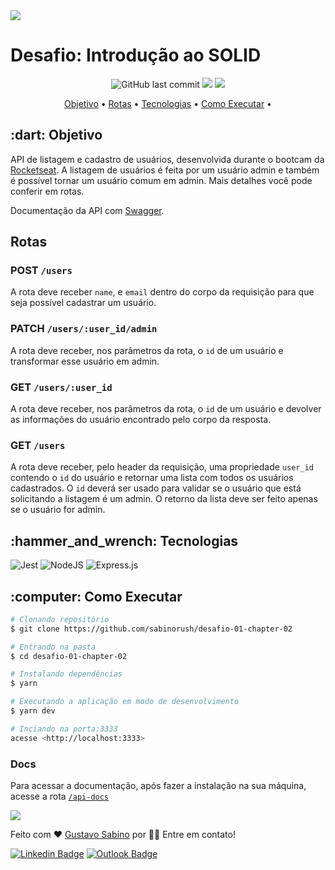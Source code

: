 <img align="center" src="https://i.imgur.com/XvHlmLg.jpg">

# Desafio: Introdução ao SOLID

<p align="center">
<img alt="GitHub last commit" src="https://img.shields.io/github/last-commit/sabinorush/desafio-01-chapter-02">
<img src="https://img.shields.io/static/v1?label=Node.js&message=v14.16.1&color=brigthgreen&?style=flat&logo=Node.js">
<img src="https://img.shields.io/static/v1?label=yarn&message=v1.22.10&color=blue&?style=flat&logo=yarn">
</p>


<p align="center">
 <a href="#objetivo">Objetivo</a> •
 <a href="#rotas">Rotas</a> •
 <a href="#tecnologias">Tecnologias</a> •
 <a href="#como_executar">Como Executar</a> • 
</p>

<h2 id="objetivo">:dart: Objetivo</h2>

API de listagem e cadastro de usuários, desenvolvida durante o bootcam da [Rocketseat](https://rocketseat.com.br). A listagem de usuários é feita por um usuário admin e também é possível tornar um usuário comum em admin. Mais detalhes você pode conferir em rotas.

 Documentação da API com [Swagger](swagger.io/).

## Rotas

### POST `/users`

A rota deve receber `name`, e `email` dentro do corpo da requisição para que seja possível cadastrar um usuário.

### PATCH `/users/:user_id/admin`

A rota deve receber, nos parâmetros da rota, o `id` de um usuário e transformar esse usuário em admin.

### GET `/users/:user_id`

A rota deve receber, nos parâmetros da rota, o `id` de um usuário e devolver as informações do usuário encontrado pelo corpo da resposta.

### GET `/users`

A rota deve receber, pelo header da requisição, uma propriedade `user_id` contendo o `id` do usuário e retornar uma lista com todos os usuários cadastrados. O `id` deverá ser usado para validar se o usuário que está solicitando a listagem é um admin. O retorno da lista deve ser feito apenas se o usuário for admin.


<h2 id="tecnologias">:hammer_and_wrench: Tecnologias</h2>

![Jest](https://img.shields.io/badge/-jest-%23C21325?style=for-the-badge&logo=jest&logoColor=white)
![NodeJS](https://img.shields.io/badge/node.js-%2343853D.svg?style=for-the-badge&logo=node.js&logoColor=white)
![Express.js](https://img.shields.io/badge/express.js-%23404d59.svg?style=for-the-badge&logo=express&logoColor=%2361DAFB)

<h2 id="como_executar">:computer: Como Executar</h2>

```bash
# Clonando repositório
$ git clone https://github.com/sabinorush/desafio-01-chapter-02

# Entrando na pasta
$ cd desafio-01-chapter-02

# Instalando dependências
$ yarn

# Executando a aplicação em modo de desenvolvimento
$ yarn dev

# Inciando na porta:3333
acesse <http://localhost:3333>
```
### Docs

Para acessar a documentação, após fazer a instalação na sua máquina, acesse a rota [`/api-docs`](<http://localhost:3333/api-docs/>)

![](https://i.imgur.com/hEfKrJc.png)

Feito com :heart: <a href="https://github.com/sabinorush/">
 Gustavo Sabino</a> por 👋🏽 Entre em contato!

[![Linkedin Badge](https://img.shields.io/badge/-Gustavo_Sabino-blue?style=flat-square&logo=Linkedin&logoColor=white&link=https://www.linkedin.com/in/gustavosabino/)](https://www.linkedin.com/in/gustavosabino/) 
[![Outlook Badge](https://img.shields.io/badge/Gustavo_Sabino-0078D4?style=flat-square&logo=microsoft-outlook&logoColor=white)](mailto:gu.sabino@hotmail.com)
